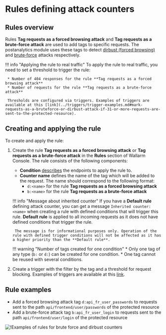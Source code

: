 # Rules defining attack counters

## Rules overview

Rules **Tag requests as a forced browsing attack** and **Tag requests as a brute-force attack** are used to add tags to specific requests. The postanalytics module uses these tags to detect [dirbust (forced browsing)](../../attacks-vulns-list.md#forced-browsing) and [brute‑force](../../attacks-vulns-list.md#bruteforce-attack) attacks respectively.

!!! info "Applying the rule to real traffic"
    To apply the rule to real traffic, you need to set a threshold to trigger the rule:

     * Number of 404 responses for the rule **Tag requests as a forced browsing attack**
     * Number of requests for the rule **Tag requests as a brute-force attack**

     Thresholds are configured via triggers. Examples of triggers are available at this [link](../triggers/trigger-examples.md#mark-requests-as-a-bruteforce-or-dirbust-attack-if-31-or-more-requests-are-sent-to-the-protected-resource).

## Creating and applying the rule

To create and apply the rule:

1. Create the rule **Tag requests as a forced browsing attack** or **Tag requests as a brute-force attack** in the **Rules** section of Wallarm Console. The rule consists of the following components:

    * **Condition** [describes](add-rule.md#branch-description) the endpoints to apply the rule to.
    * **Counter name** defines the name of the tag which will be added to the request. The name should correspond to the following format:
        * `d:<name>` for the rule **Tag requests as a forced browsing attack**
        * `b:<name>` for the rule **Tag requests as a brute-force attack**

    !!! info "Message about inherited counter"
        If you have a **Default rule** defining attack counter, you can get a message `Inherited counter: <name>` when creating a rule with defined conditions that will trigger this rule. **Default rule** is applied to all incoming requests as it does not have defined conditions that trigger the rule.
        
        The message is for informational purposes only. Operation of the rule with defined trigger conditions will not be affected as it has a higher priority than the **Default rule**.

    !!! warning "Number of tags created for one condition"
        * Only one tag of any type (`b:` or `d:`) can be created for one condition.
        * One tag cannot be reused with several conditions.
2. Create a trigger with the filter by the tag and a threshold for request blocking. Examples of triggers are available at this [link](../triggers/trigger-examples.md#mark-requests-as-a-bruteforce-or-dirbust-attack-if-31-or-more-requests-are-sent-to-the-protected-resource).

## Rule examples

* Add a forced browsing attack tag `d:api_fr_user_passwords` to requests sent to the path `api/frontend/user/passwords` of the protected resource
* Add a brute-force attack tag `b:api_fr_user_login` to requests sent to the path `api/frontend/user/login` of the protected resource

![!Examples of rules for brute force and dirbust counters](../../images/user-guides/rules/dirbust-brute-counter-examples.png)

